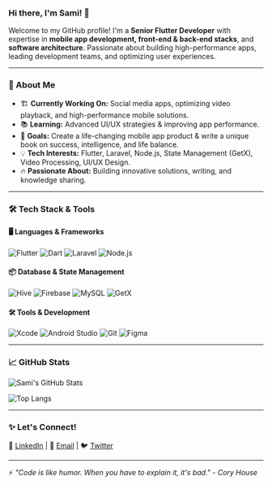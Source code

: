 ### Hi there, I'm Sami! 👋

Welcome to my GitHub profile! I'm a **Senior Flutter Developer** with expertise in **mobile app development, front-end & back-end stacks**, and **software architecture**. Passionate about building high-performance apps, leading development teams, and optimizing user experiences.

---

### 🚀 About Me
- 🏗 **Currently Working On:** Social media apps, optimizing video playback, and high-performance mobile solutions.
- 📚 **Learning:** Advanced UI/UX strategies & improving app performance.
- 🎯 **Goals:** Create a life-changing mobile app product & write a unique book on success, intelligence, and life balance.
- 💡 **Tech Interests:** Flutter, Laravel, Node.js, State Management (GetX), Video Processing, UI/UX Design.
- 🔥 **Passionate About:** Building innovative solutions, writing, and knowledge sharing.

---

### 🛠 Tech Stack & Tools

#### 🖥️ Languages & Frameworks
![Flutter](https://img.shields.io/badge/Flutter-%2302569B.svg?style=for-the-badge&logo=Flutter&logoColor=white)
![Dart](https://img.shields.io/badge/Dart-%230175C2.svg?style=for-the-badge&logo=dart&logoColor=white)
![Laravel](https://img.shields.io/badge/Laravel-%23FF2D20.svg?style=for-the-badge&logo=laravel&logoColor=white)
![Node.js](https://img.shields.io/badge/Node.js-%23339933.svg?style=for-the-badge&logo=node.js&logoColor=white)

#### 📦 Database & State Management
![Hive](https://img.shields.io/badge/Hive-%23EEC500.svg?style=for-the-badge&logo=hive&logoColor=white)
![Firebase](https://img.shields.io/badge/Firebase-%23FFCA28.svg?style=for-the-badge&logo=firebase&logoColor=black)
![MySQL](https://img.shields.io/badge/MySQL-%2300f.svg?style=for-the-badge&logo=mysql&logoColor=white)
![GetX](https://img.shields.io/badge/GetX-%23FF5F00.svg?style=for-the-badge&logo=getx&logoColor=white)

#### 🛠 Tools & Development
![Xcode](https://img.shields.io/badge/Xcode-%231575F9.svg?style=for-the-badge&logo=Xcode&logoColor=white)
![Android Studio](https://img.shields.io/badge/Android_Studio-%233DDC84.svg?style=for-the-badge&logo=android-studio&logoColor=black)
![Git](https://img.shields.io/badge/Git-%23F05032.svg?style=for-the-badge&logo=git&logoColor=white)
![Figma](https://img.shields.io/badge/Figma-%23F24E1E.svg?style=for-the-badge&logo=figma&logoColor=white)

---

### 📈 GitHub Stats
![Sami's GitHub Stats](https://github-readme-stats.vercel.app/api?username=sami7568&show_icons=true&theme=radical)

![Top Langs](https://github-readme-stats.vercel.app/api/top-langs/?username=sami7568&layout=compact&theme=radical)

---

### ✨ Let's Connect!
🔗 [LinkedIn](https://www.linkedin.com/in/sami-dev)  |  📧 [Email](mailto:sami@example.com)  |  🐦 [Twitter](https://twitter.com/samidev)

---

⚡ _"Code is like humor. When you have to explain it, it's bad." - Cory House_

